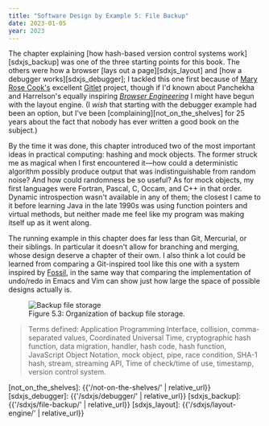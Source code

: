 ```yaml
---
title: "Software Design by Example 5: File Backup"
date: 2023-01-05
year: 2023
---
```


The chapter explaining [how hash-based version control systems work][sdxjs_backup]
was one of the three starting points for this book.
The others were how a browser [lays out a page][sdxjs_layout]
and [how a debugger works][sdxjs_debugger];
I tackled this one first because of [Mary Rose Cook's][cook] excellent [Gitlet][gitlet] project,
though if I'd known about Panchekha and Harrelson's equally inspiring [*Browser Engineering*][browser_engineering]
I might have begun with the layout engine.
(I *wish* that starting with the debugger example had been an option,
but I've been [complaining][not_on_the_shelves] for 25 years about the fact that
nobody has ever written a good book on the subject.)

By the time it was done,
this chapter introduced two of the most important ideas in practical computing:
hashing and mock objects.
The former struck me as magical when I first encountered it—how could
a deterministic algorithm possibly produce output that was indistinguishable from random noise?
And how could randomness be so useful?
As for mock objects,
my first languages were Fortran, Pascal, C, Occam, and C++ in that order.
Dynamic introspection wasn't available in any of them;
the closest I came to it before learning Java in the late 1990s
was using function pointers and virtual methods,
but neither made me feel like my program was making itself up as it went along.

The running example in this chapter does far less than Git, Mercurial, or their siblings.
In particular it doesn't allow for branching and merging,
whose design deserve a chapter of their own.
I also think a lot could be learned from comparing a Git-inspired tool like this one
with a system inspired by [Fossil][fossil],
in the same way that comparing the implementation of undo/redo in Emacs and Vim
can show just how large the space of possible designs actually is.

<figure id="file-backup-storage" class="center">
  <img src="{{'/sdxjs/file-backup/storage.svg' | relative_url}}" alt="Backup file storage" class="centered">
  <figcaption>Figure 5.3: Organization of backup file storage.</figcaption>
</figure>

> Terms defined: Application Programming Interface, collision, comma-separated values, Coordinated Universal Time, cryptographic hash function, data migration, handler, hash code, hash function, JavaScript Object Notation, mock object, pipe, race condition, SHA-1 hash, stream, streaming API, Time of check/time of use, timestamp, version control system.

[browser_engineering]: https://browser.engineering/
[cook]: https://maryrosecook.com/
[fossil]: https://www2.fossil-scm.org/
[gitlet]: http://gitlet.maryrosecook.com/
[not_on_the_shelves]: {{'/not-on-the-shelves/' | relative_url}}
[sdxjs_debugger]: {{'/sdxjs/debugger/' | relative_url}}
[sdxjs_backup]: {{'/sdxjs/file-backup/' | relative_url}}
[sdxjs_layout]: {{'/sdxjs/layout-engine/' | relative_url}}
